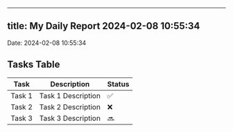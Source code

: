 
---
title: My Daily Report 2024-02-08 10:55:34
---

Date: 2024-02-08 10:55:34

## Tasks Table

| Task | Description | Status |
|------|-------------|--------|
| Task 1 | Task 1 Description | ✅ |
| Task 2 | Task 2 Description | ❌ |
| Task 3 | Task 3 Description | 🔜 |
